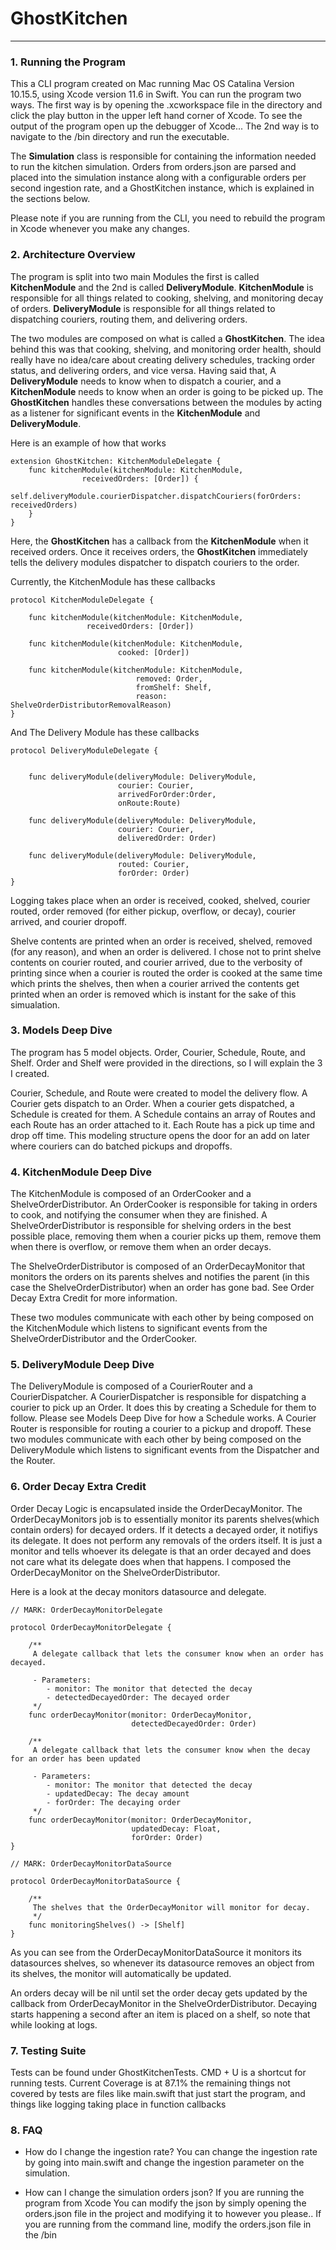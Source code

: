 # GhostKitchen

---

### 1. Running the Program

This a CLI program created on Mac running Mac OS Catalina Version 10.15.5, using Xcode version 11.6 in Swift. You can run the program two ways. The first way is  by opening the .xcworkspace file in the directory and click the play button in the upper left hand corner of Xcode. To see the output of the program open up the debugger of Xcode... The 2nd way is to navigate to the /bin directory and run the executable.

The **Simulation** class is responsible for containing the information needed to run the kitchen simulation. Orders from orders.json are parsed and placed into the simulation instance along with a configurable orders per second ingestion rate, and a GhostKitchen instance, which is explained in the sections below.

Please note if you are running from the CLI, you need to rebuild the program in Xcode whenever you make any changes.

### 2. Architecture Overview

The program is split into two main Modules the first is called **KitchenModule** and the 2nd is called  **DeliveryModule**.  **KitchenModule** is responsible for all things related to cooking, shelving, and monitoring decay  of orders.  **DeliveryModule** is responsible for all things related to dispatching couriers, routing them, and delivering orders. 

The two modules are composed on what is called a  **GhostKitchen**. The idea behind this was that cooking, shelving, and monitoring order health, should really have no idea/care about creating delivery schedules, tracking order status, and delivering orders, and vice versa. Having said that, A **DeliveryModule** needs to know when to dispatch a courier, and a  **KitchenModule** needs to know when an order is going to be picked up. The **GhostKitchen** handles these conversations between the modules by acting as a listener for significant events in the **KitchenModule** and **DeliveryModule**.

Here is an example of how that works

```
extension GhostKitchen: KitchenModuleDelegate {
	func kitchenModule(kitchenModule: KitchenModule,
				receivedOrders: [Order]) {
		self.deliveryModule.courierDispatcher.dispatchCouriers(forOrders: receivedOrders)
	}
}

```

Here, the **GhostKitchen** has a callback from the **KitchenModule** when it received orders. Once it receives orders, the **GhostKitchen** immediately tells the delivery modules dispatcher to dispatch couriers to the order.

Currently, the KitchenModule has these callbacks

```
protocol KitchenModuleDelegate {
	
	func kitchenModule(kitchenModule: KitchenModule,
				 receivedOrders: [Order])
	
	func kitchenModule(kitchenModule: KitchenModule,
						cooked: [Order])
	
  	func kitchenModule(kitchenModule: KitchenModule,
							removed: Order,
							fromShelf: Shelf,
							reason: ShelveOrderDistributorRemovalReason)
}
```

And The Delivery Module has these callbacks

```
protocol DeliveryModuleDelegate {
	

	func deliveryModule(deliveryModule: DeliveryModule,
						courier: Courier,
						arrivedForOrder:Order,
						onRoute:Route)

	func deliveryModule(deliveryModule: DeliveryModule,
						courier: Courier,
						deliveredOrder: Order)
	
	func deliveryModule(deliveryModule: DeliveryModule,
						routed: Courier,
						forOrder: Order)
}
```

Logging takes place when an order is received, cooked, shelved, courier routed, order removed (for either pickup, overflow, or decay), courier arrived, and courier dropoff.

Shelve contents are printed when an order is received, shelved, removed (for any reason), and when an order is delivered. I chose not to print shelve contents on courier routed, and courier arrived, due to the verbosity of printing since when a courier is routed the order is cooked at the same time which prints the shelves, then when a courier arrived the contents get printed when an order is removed which is instant for the sake of this simualation.

### 3. Models Deep Dive

The program has 5 model objects. Order, Courier, Schedule, Route, and Shelf. Order and Shelf were provided in the directions, so I will explain the 3 I created.

Courier, Schedule, and Route were created to model the delivery flow. A Courier gets dispatch to an Order. When a courier gets dispatched, a Schedule is created for them. A Schedule contains an array of Routes and each Route has an order attached to it. Each Route has a pick up time and drop off time. This modeling structure opens the door for an add on later where couriers can do batched pickups and dropoffs.

### 4. KitchenModule Deep Dive

The KitchenModule is composed of an OrderCooker and a ShelveOrderDistributor. An OrderCooker is responsible for taking in orders to cook, and notifying the consumer when they are finished. A ShelveOrderDistributor is responsible for shelving orders in the best possible place, removing them when a courier picks up them, remove them when there is overflow, or remove them when an order decays. 

The ShelveOrderDistributor is composed of an OrderDecayMonitor that monitors the orders on its parents shelves and notifies the parent (in this case the ShelveOrderDistributor) when an order has gone bad. See Order Decay Extra Credit for more information.

These two modules communicate with each other by being composed on the KitchenModule which listens to significant events from the ShelveOrderDistributor and the OrderCooker.

### 5. DeliveryModule Deep Dive

The DeliveryModule is composed of a CourierRouter and a CourierDispatcher. A CourierDispatcher is responsible for dispatching a courier to pick up an Order. It does this by creating a Schedule for them to follow. 
Please see Models Deep Dive for how a Schedule works. A Courier Router is responsible for routing a courier to a pickup and dropoff. These two modules communicate with each other by being composed on the DeliveryModule which listens to significant events from the Dispatcher and the Router.

### 6. Order Decay Extra Credit

Order Decay Logic is encapsulated inside the OrderDecayMonitor. The OrderDecayMonitors job is to essentially monitor its parents shelves(which contain orders) for decayed orders. If it detects a decayed order, it notifiys its delegate. It does not perform any removals of the orders itself. It is just a monitor and tells whoever its delegate is that an order decayed and does not care what its delegate does when that happens. I composed the OrderDecayMonitor on the ShelveOrderDistributor.

Here is a look at the decay monitors datasource and delegate.

```
// MARK: OrderDecayMonitorDelegate

protocol OrderDecayMonitorDelegate {
	
    /**
     A delegate callback that lets the consumer know when an order has decayed.

     - Parameters:
        - monitor: The monitor that detected the decay
        - detectedDecayedOrder: The decayed order
     */
	func orderDecayMonitor(monitor: OrderDecayMonitor,
						   detectedDecayedOrder: Order)
	
    /**
     A delegate callback that lets the consumer know when the decay for an order has been updated

     - Parameters:
        - monitor: The monitor that detected the decay
		- updatedDecay: The decay amount
        - forOrder: The decaying order
     */
	func orderDecayMonitor(monitor: OrderDecayMonitor,
						   updatedDecay: Float,
						   forOrder: Order)
}

// MARK: OrderDecayMonitorDataSource

protocol OrderDecayMonitorDataSource {
	
    /**
     The shelves that the OrderDecayMonitor will monitor for decay.
     */
	func monitoringShelves() -> [Shelf]
}
```
As you can see from the OrderDecayMonitorDataSource it monitors its datasources shelves, so whenever its datasource removes an object from its shelves, the monitor will automatically be updated.

An orders decay will be nil until set the order decay gets updated by the callback from OrderDecayMonitor in the ShelveOrderDistributor. Decaying starts happening a second after an item is placed on a shelf, so note that while looking at logs.

### 7. Testing Suite

Tests can be found under GhostKitchenTests. CMD + U is a shortcut for running tests. Current Coverage is at 87.1% the remaining things not covered by tests are files like main.swift that just start the program, and things like logging taking place in function callbacks

### 8. FAQ

- How do I change the ingestion rate?
      You can change the ingestion rate by going into main.swift and change the ingestion parameter on the simulation.
      
- How can I change the simulation orders json?
	If you are running the program from Xcode You can modify the json by simply opening the orders.json file in the project and modifying it to however you please.. If you are running from the command line, modify the orders.json file in the /bin
      
